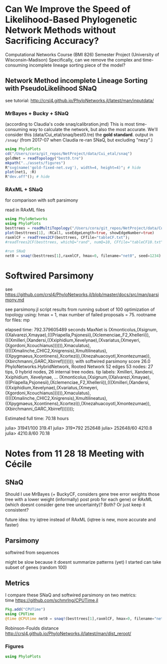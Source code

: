 # Can We Improve the Speed of Likelihood-Based Phylogenetic Network Methods without Sacrificing Accuracy?
Computational Networks Course (BMI 826) Semester Project (University of Wisconsin-Madison)
Specifically, can we remove the complex and time-consuming incomplete lineage sorting piece of the model?

## Network Method incomplete Lineage Sorting with PseudoLikelihood SNaQ 
see tutorial: http://crsl4.github.io/PhyloNetworks.jl/latest/man/inputdata/

### MrBayes + Bucky + SNaQ
(according to Claudia's code snaq/calibration.jmd)
This is most time-consuming way to calculate the network, but also the most accurate. We'll consider this (data/Cui_etal/snaq/best0.tre) the **gold standard**.
output in `/snaq/` (from 2017-07 when Claudia re-ran SNaQ, but excluding "nezy".)

```julia
using PhyloPlots
cd("/Users/cora/git_repos/NetProject/data/Cui_etal/snaq")
goldNet = readTopology("best0.tre")
mkpath("../assets/figures")
R"svg(name('gold-fixed-net.svg'), width=4, height=4)"; # hide
plot(net1, :R)
R"dev.off"(); # hide
```

### RAxML + SNaQ
for comparison with soft parsimony

read in RAxML files
```julia
using PhyloNetworks
using PhyloPlots
besttrees = readMultiTopology("/Users/cora/git_repos/NetProject/data/Cui_etal/raxml_1183genes/besttrees.tre");
plot(besttrees[1], :RCall, useEdgeLength=true, showEdgeNumber=true)
raxmlCF = readTrees2CF(besttrees, CFfile="tableCF.txt");
#readTrees2CF(besttrees, whichQ="rand", numQ=10, CFfile="tableCF10.txt") #takes random sample of 10 to speed things up

#run SNaQ
net0 = snaq!(besttrees[1],raxmlCF, hmax=0, filename="net0", seed=1234)
```

# Softwired Parsimony
see https://github.com/crsl4/PhyloNetworks.jl/blob/master/docs/src/man/parsimony.md

see parsimony.jl script
results from running subset of 100
optimization of topology using:
 hmax = 1,
 max number of failed proposals = 75.
rootname for files: mp

elapsed time: 792.379605489 seconds
MaxNet is (Xmonticolus,(Xsignum,((Xalvarezi,Xmayae),(((Priapella,Psjonesii),(Xclemenciae_F2,Xhellerii)),(((Xmilleri,(Xandersi,((Xxiphidium,Xevelynae),(Xvariatus,(Xmeyeri,(Xgordoni,Xcouchianus)))))),Xmaculatus),(((((Xmalinche_CHIC2,Xnigrensis),Xmultilineatus),((Xpygmaeus,Xcontinens),Xcortezi)),(Xnezahuacoyotl,Xmontezumae)),(Xbirchmanni_GARC,Xbirref)))))));
with softwired parsimony score 26.0
PhyloNetworks.HybridNetwork, Rooted Network
52 edges
53 nodes: 27 tips, 0 hybrid nodes, 26 internal tree nodes.
tip labels: Xmilleri, Xandersi, Xxiphidium, Xevelynae, ...
(Xmonticolus,(Xsignum,((Xalvarezi,Xmayae),(((Priapella,Psjonesii),(Xclemenciae_F2,Xhellerii)),(((Xmilleri,(Xandersi,((Xxiphidium,Xevelynae),(Xvariatus,(Xmeyeri,(Xgordoni,Xcouchianus)))))),Xmaculatus),(((((Xmalinche_CHIC2,Xnigrensis),Xmultilineatus),((Xpygmaeus,Xcontinens),Xcortezi)),(Xnezahuacoyotl,Xmontezumae)),(Xbirchmanni_GARC,Xbirref)))))));

Estimated full time: 70.18 hours

julia> 31941/100
319.41
julia> 319*792
252648
julia> 252648/60
4210.8
julia> 4210.8/60
70.18
   
# Notes from 11 28 18 Meeting with Cécile

## SNaQ
Should I use MrBayes (+ BuckyCF, considers gene tree error weights those tree with a lower weight (informally) post prob for each gene) or RAxML (which doesnt consider gene tree uncertainty)? Both? Or just keep it consistent?

future idea: try iqtree instead of RAxML (iqtree is new, more accurate and faster)

## Parsimony
softwired from sequences

might be slow because it doesnt summarize patterns (yet)
I started can take subset of genes (random 100)


## Metrics
I compare these SNaQ and softwired parsimony on two metrics:  
time https://github.com/schmrlng/CPUTime.jl

```julia
Pkg.add("CPUTime")
using CPUTime
@time @CPUtime net0 = snaq!(besttrees[1],raxmlCF, hmax=0, filename="net0", seed=1234)
```

Robinson-Foulds distance
http://crsl4.github.io/PhyloNetworks.jl/latest/man/dist_reroot/

### Figures
```julia
using PhyloPlots
```